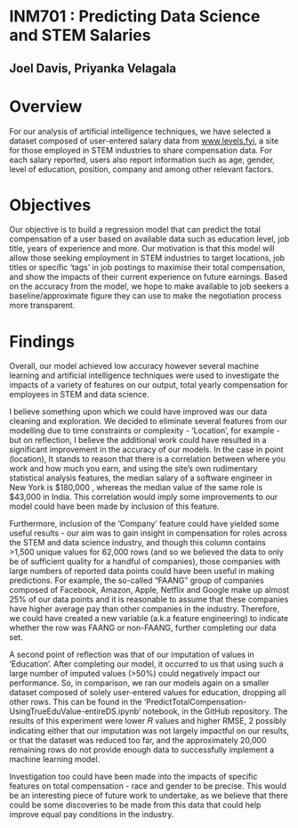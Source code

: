 # INM701 : Predicting Data Science and STEM Salaries
## Joel Davis, Priyanka Velagala

# Overview 
For our analysis of artificial intelligence techniques, we have selected a dataset composed of
user-entered salary data from www.levels.fyi, a site for those employed in STEM industries to
share compensation data. For each salary reported, users also report information such as age,
gender, level of education, position, company and among other relevant factors.

# Objectives 
Our objective is to build a regression model that can predict the total compensation of a user
based on available data such as education level, job title, years of experience and more. Our
motivation is that this model will allow those seeking employment in STEM industries to target
locations, job titles or specific ‘tags’ in job postings to maximise their total compensation, and
show the impacts of their current experience on future earnings. Based on the accuracy from
the model, we hope to make available to job seekers a baseline/approximate figure they can
use to make the negotiation process more transparent.

# Findings
Overall, our model achieved low accuracy however several machine learning and
artificial intelligence techniques were used to investigate the impacts of a variety of features on our output,
total yearly compensation for employees in STEM and data science.

I believe something upon which we could have improved was our data cleaning and exploration.
We decided to eliminate several features from our modelling due to time constraints or
complexity - ‘Location’, for example - but on reflection, I believe the additional work could have
resulted in a significant improvement in the accuracy of our models. In the case in point
(location), It stands to reason that there is a correlation between where you work and how much
you earn, and using the site’s own rudimentary statistical analysis features, the median salary of
a software engineer in New York is $180,000 , whereas the median value of the same role is
$43,000 in India. This correlation would imply some improvements to our model could have
been made by inclusion of this feature.

Furthermore, inclusion of the ‘Company’ feature could have yielded some useful results - our
aim was to gain insight in compensation for roles across the STEM and data science industry,
and though this column contains >1,500 unique values for 62,000 rows (and so we believed the
data to only be of sufficient quality for a handful of companies), those companies with large
numbers of reported data points could have been useful in making predictions. For example, the
so-called “FAANG” group of companies composed of Facebook, Amazon, Apple, Netflix and
Google make up almost 25% of our data points and it is reasonable to assume that these
companies have higher average pay than other companies in the industry. Therefore, we could
have created a new variable (a.k.a feature engineering) to indicate whether the row was FAANG
or non-FAANG, further completing our data set.

A second point of reflection was that of our imputation of values in ‘Education’. After completing
our model, it occurred to us that using such a large number of imputed values (>50%) could
negatively impact our performance. So, in comparison, we ran our models again on a smaller
dataset composed of solely user-entered values for education, dropping all other rows. This can
be found in the ‘PredictTotalCompensation-UsingTrueEduValue-entireDS.ipynb’ notebook, in the
GitHub repository. The results of this experiment were lower 𝑅 values and higher RMSE, 2
possibly indicating either that our imputation was not largely impactful on our results, or that the
dataset was reduced too far, and the approximately 20,000 remaining rows do not provide
enough data to successfully implement a machine learning model.

Investigation too could have been made into the impacts of specific features on total
compensation - race and gender to be precise. This would be an interesting piece of future work
to undertake, as we believe that there could be some discoveries to be made from this data that
could help improve equal pay conditions in the industry.
